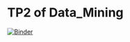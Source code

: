 # TP2 of Data_Mining
[![Binder](https://mybinder.org/badge_logo.svg)](https://mybinder.org/v2/gh/AhlemBrahmi/Data_Mining/main)
